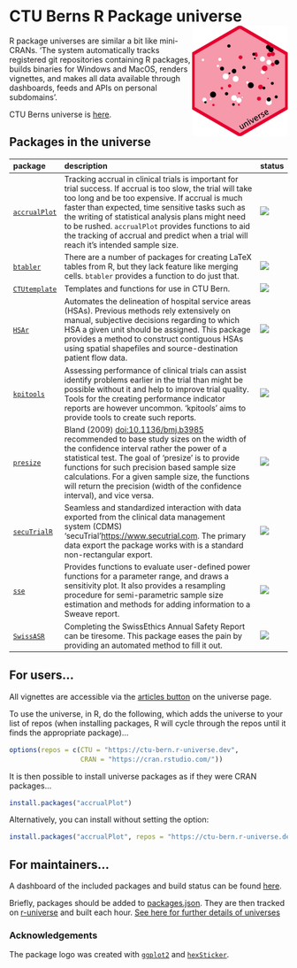 
# CTU Berns R Package universe <a href="https://ctu-bern.r-universe.dev/"><img src='logo.png' align="right" height="200"></a>

R package universes are similar a bit like mini-CRANs. ‘The system
automatically tracks registered git repositories containing R packages,
builds binaries for Windows and MacOS, renders vignettes, and makes all
data available through dashboards, feeds and APIs on personal
subdomains’.

CTU Berns universe is [here](https://ctu-bern.r-universe.dev).

## Packages in the universe

| package                                                                      | description                                                                                                                                                                                                                                                                                                                                                                                                            | status                                                  |
| :--------------------------------------------------------------------------- | :--------------------------------------------------------------------------------------------------------------------------------------------------------------------------------------------------------------------------------------------------------------------------------------------------------------------------------------------------------------------------------------------------------------------- | :------------------------------------------------------ |
| [`accrualPlot`](https://github.com/CTU-Bern/accrualPlot)                     | Tracking accrual in clinical trials is important for trial success. If accrual is too slow, the trial will take too long and be too expensive. If accrual is much faster than expected, time sensitive tasks such as the writing of statistical analysis plans might need to be rushed. `accrualPlot` provides functions to aid the tracking of accrual and predict when a trial will reach it’s intended sample size. | ![](https://ctu-bern.r-universe.dev/badges/accrualPlot) |
| [`btabler`](https://github.com/CTU-Bern/btabler)                             | There are a number of packages for creating LaTeX tables from R, but they lack feature like merging cells. `btabler` provides a function to do just that.                                                                                                                                                                                                                                                              | ![](https://ctu-bern.r-universe.dev/badges/btabler)     |
| [`CTUtemplate`](https://github.com/CTU-Bern/CTUtemplate)                     | Templates and functions for use in CTU Bern.                                                                                                                                                                                                                                                                                                                                                                           | ![](https://ctu-bern.r-universe.dev/badges/CTUtemplate) |
| [`HSAr`](https://github.com/aghaynes/HSAr)                                   | Automates the delineation of hospital service areas (HSAs). Previous methods rely extensively on manual, subjective decisions regarding to which HSA a given unit should be assigned. This package provides a method to construct contiguous HSAs using spatial shapefiles and source-destination patient flow data.                                                                                                   | ![](https://ctu-bern.r-universe.dev/badges/HSAr)        |
| [`kpitools`](https://github.com/CTU-Bern/kpitools)                           | Assessing performance of clinical trials can assist identify problems earlier in the trial than might be possible without it and help to improve trial quality. Tools for the creating performance indicator reports are however uncommon. ‘kpitools’ aims to provide tools to create such reports.                                                                                                                    | ![](https://ctu-bern.r-universe.dev/badges/kpitools)    |
| [`presize`](https://github.com/CTU-Bern/presize)                             | Bland (2009) <doi:10.1136/bmj.b3985> recommended to base study sizes on the width of the confidence interval rather the power of a statistical test. The goal of ‘presize’ is to provide functions for such precision based sample size calculations. For a given sample size, the functions will return the precision (width of the confidence interval), and vice versa.                                             | ![](https://ctu-bern.r-universe.dev/badges/presize)     |
| [`secuTrialR`](https://github.com/SwissClinicalTrialOrganisation/secuTrialR) | Seamless and standardized interaction with data exported from the clinical data management system (CDMS) ‘secuTrial’<https://www.secutrial.com>. The primary data export the package works with is a standard non-rectangular export.                                                                                                                                                                                  | ![](https://ctu-bern.r-universe.dev/badges/secuTrialR)  |
| [`sse`](https://github.com/thofab/sse)                                       | Provides functions to evaluate user-defined power functions for a parameter range, and draws a sensitivity plot. It also provides a resampling procedure for semi-parametric sample size estimation and methods for adding information to a Sweave report.                                                                                                                                                             | ![](https://ctu-bern.r-universe.dev/badges/sse)         |
| [`SwissASR`](https://github.com/CTU-Bern/SwissASR)                           | Completing the SwissEthics Annual Safety Report can be tiresome. This package eases the pain by providing an automated method to fill it out.                                                                                                                                                                                                                                                                          | ![](https://ctu-bern.r-universe.dev/badges/SwissASR)    |

## For users…

All vignettes are accessible via the [articles
button](https://ctu-bern.r-universe.dev/ui#articles) on the universe
page.

To use the universe, in R, do the following, which adds the universe to
your list of repos (when installing packages, R will cycle through the
repos until it finds the appropriate package)…

``` r
options(repos = c(CTU = "https://ctu-bern.r-universe.dev",
                  CRAN = "https://cran.rstudio.com/"))
```

It is then possible to install universe packages as if they were CRAN
packages…

``` r
install.packages("accrualPlot")
```

Alternatively, you can install without setting the option:

``` r
install.packages("accrualPlot", repos = "https://ctu-bern.r-universe.dev")
```

## For maintainers…

A dashboard of the included packages and build status can be found
[here](https://ctu-bern.r-universe.dev/ui#builds).

Briefly, packages should be added to [packages.json](packages.json).
They are then tracked on
[r-universe](https://github.com/r-universe/ctu-bern) and built each
hour. [See here for further details of
universes](https://ropensci.org/blog/2021/06/22/setup-runiverse/)

### Acknowledgements

The package logo was created with
[`ggplot2`](https://ggplot2.tidyverse.org/) and
[`hexSticker`](https://github.com/GuangchuangYu/hexSticker).
